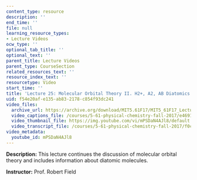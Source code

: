 ```yaml
---
content_type: resource
description: ''
end_time: ''
file: null
learning_resource_types:
- Lecture Videos
ocw_type: ''
optional_tab_title: ''
optional_text: ''
parent_title: Lecture Videos
parent_type: CourseSection
related_resources_text: ''
resource_index_text: ''
resourcetype: Video
start_time: ''
title: 'Lecture 25: Molecular Orbital Theory II. H2+, A2, AB Diatomics'
uid: f54e20af-e135-ab83-2178-c854f93dc241
video_files:
  archive_url: https://archive.org/download/MIT5.61F17/MIT5_61F17_Lecture_25_300k.mp4
  video_captions_file: /courses/5-61-physical-chemistry-fall-2017/e46911cedfca510082793a77b54d25ec_mPSDaN4AJl8.vtt
  video_thumbnail_file: https://img.youtube.com/vi/mPSDaN4AJl8/default.jpg
  video_transcript_file: /courses/5-61-physical-chemistry-fall-2017/f0cea86640643c44c6f9925504c4d029_mPSDaN4AJl8.pdf
video_metadata:
  youtube_id: mPSDaN4AJl8
---
```


**Description:** This lecture continues the discussion of molecular orbital theory and includes information about diatomic molecules.

**Instructor:** Prof. Robert Field

